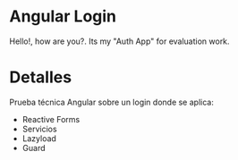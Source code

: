 # Angular Login

Hello!, how are you?. Its my "Auth App" for evaluation work.

# Detalles
Prueba técnica Angular sobre un login donde se aplica:
- Reactive Forms
- Servicios
- Lazyload
- Guard
